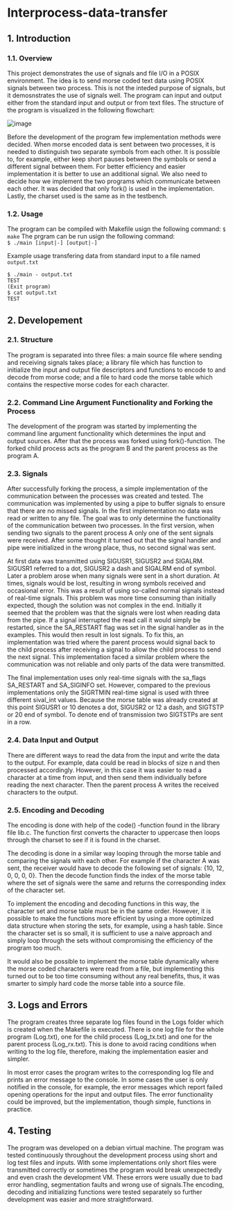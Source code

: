 # Interprocess-data-transfer

## 1. Introduction
### 1.1. Overview
This project demonstrates the use of signals and file I/O in a POSIX environment. The idea is to send morse coded text data using POSIX signals between two process. This is not the inteded purpose of signals, but it demosnstrates the use of signals well. The program can input and output either from the standard input and output or from text files. The structure of the program is visualized in the following flowchart:

![image](https://github.com/m1k4x00/Interprocess-data-transfer/assets/142576207/d2797f84-fc4c-4eec-8c1d-7e2d4d93a81b)

Before the development of the program few implementation methods were decided. When morse encoded data is sent between two processes, it is needed to distinguish two separate symbols from each other. It is possible to, for example, either keep short pauses between the symbols or send a different signal between them. For better efficiency and easier implementation it is better to use an additional signal. We also need to decide how we implement the two programs which communicate between each other. It was decided that only fork() is used in the implementation. Lastly, the charset used is the same as in the testbench.

### 1.2. Usage
The program can be compiled with Makefile usign the following command:
`$ make`
The prgram can be run usign the following command: <br>
`$ ./main [input|-] [output|-]`

Example usage transfering data from standard input to a file named `output.txt`
```
$ ./main - output.txt
TEST
(Exit program)
$ cat output.txt
TEST
```

## 2. Developement
### 2.1. Structure
The program is separated into three files: a main source file where sending and receiving signals takes place; a library file which has function to initialize the input and output file descriptors and functions to encode to and decode from morse code; and a file to hard code the morse table which contains the respective morse codes for each character.
### 2.2. Command Line Argument Functionality and Forking the Process
The development of the program was started by implementing the command line argument functionality which determines the input and output sources.
After that the process was forked using fork()-function. The forked child process acts as the program B and the parent process as the program A.

### 2.3. Signals
After successfully forking the process, a simple implementation of the communication between the processes was created and tested. The communication was implemented by using  a pipe to buffer signals to ensure that there are no missed signals. In the first implementation no data was read or written to any file. The goal was to only determine the functionality of the communication between two processes. In the first version,  when sending two signals to the parent process A only one of the sent signals were received. After some thought it turned out that the signal handler and pipe were initialized in the wrong place, thus, no second signal was sent. 

At first data was transmitted using SIGUSR1, SIGUSR2 and SIGALRM. SIGUSR1 referred to a dot, SIGUSR2 a dash and SIGALRM end of symbol. Later a problem arose when many signals were sent in a short duration. At times, signals would be lost, resulting in wrong symbols received and occasional error. This was a result of using so-called normal signals instead of real-time signals. This problem was more time consuming than initially expected, though the solution was not complex in the end. Initially it seemed that the problem was that the signals were lost when reading data from the pipe. If a signal interrupted the read call it would simply be restarted, since the SA_RESTART flag was set in the signal handler as in the examples. This would then result in lost signals. To fix this, an implementation was tried where the parent process would signal back to the child process after receiving a signal to allow the child process to send the next signal. 
This implementation faced a similar problem where the communication was not reliable and only parts of the data were transmitted.

The final implementation uses only real-time signals with the sa_flags SA_RESTART and SA_SIGINFO set. However, compared to the previous implementations only the SIGRTMIN real-time signal is used with three different sival_int values. Because the morse table was already created at this point SIGUSR1 or 10 denotes a dot, SIGUSR2 or 12 a dash, and SIGTSTP or 20 end of symbol. To denote end of transmission two SIGTSTPs are sent in a row.

### 2.4. Data Input and Output
 
There are different ways to read the data from the input and write the data to the output. For example, data could be read in blocks of size n and then processed accordingly. 
However, in this case it was easier to read a character at a time from input, and then send them individually before reading the next character. Then the parent process A writes the received characters to the output.

### 2.5. Encoding and Decoding
The encoding is done with help of the code() -function found in the library file lib.c. The function first converts the character to uppercase then loops through the charset to see if it is found in the charset. 

The decoding is done in a similar way looping through the morse table and comparing the signals with each other. For example if the character A was sent, the receiver would have to decode the following set of signals: {10, 12, 0, 0, 0, 0}. Then the decode function finds the index of the morse table where the set of signals were the same and returns the corresponding index of the character set.

To implement the encoding and decoding functions in this way, the character set and morse table must be in the same order. However, it is possible to make the functions more efficient by using a more optimized data structure when storing the sets, for example, using a hash table. Since the character set is so small, it is sufficient to use a naive approach and simply loop through the sets without compromising the efficiency of the program too much.

It would also be possible to implement the morse table dynamically where the morse coded characters were read from a file, but implementing this turned out to be too time consuming without any real benefits, thus, it was smarter to simply hard code the morse table into a source file.

## 3. Logs and Errors
The program creates three separate log files found in the Logs folder which is created when the Makefile is executed. There is one log file for the whole program (Log.txt), one for the child process (Log_tx.txt) and one for the parent process (Log_rx.txt). This is done to avoid racing conditions when writing to the log file, therefore, making the implementation easier and simpler. 

In most error cases the program writes to the corresponding log file and prints an error message to the console. In some cases the user is only notified in the console, for example, the error messages which report failed opening operations for the input and output files. The error functionality could be improved, but the implementation, though simple, functions in practice.

## 4. Testing
The program was developed on a debian virtual machine. The program was tested continuously throughout the development process using short and log test files and inputs. With some implementations only short files were transmitted correctly or sometimes the program would break unexpectedly and even crash the development VM. These errors were usually due to bad error handling, segmentation faults and wrong use of signals.The encoding, decoding and initializing functions were tested separately so further development was easier and more straightforward.
